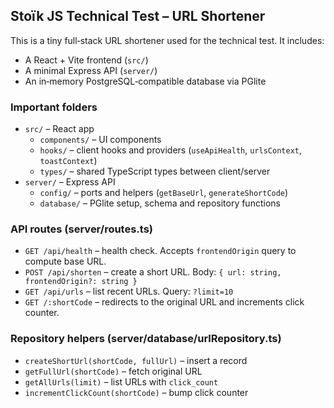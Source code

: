 ## Stoïk JS Technical Test – URL Shortener

This is a tiny full‑stack URL shortener used for the technical test. It includes:

- A React + Vite frontend (`src/`)
- A minimal Express API (`server/`)
- An in‑memory PostgreSQL‑compatible database via PGlite

### Important folders

- `src/` – React app
  - `components/` – UI components
  - `hooks/` – client hooks and providers (`useApiHealth`, `urlsContext`, `toastContext`)
  - `types/` – shared TypeScript types between client/server
- `server/` – Express API
  - `config/` – ports and helpers (`getBaseUrl`, `generateShortCode`)
  - `database/` – PGlite setup, schema and repository functions

### API routes (server/routes.ts)

- `GET /api/health` – health check. Accepts `frontendOrigin` query to compute base URL.
- `POST /api/shorten` – create a short URL. Body: `{ url: string, frontendOrigin?: string }`
- `GET /api/urls` – list recent URLs. Query: `?limit=10`
- `GET /:shortCode` – redirects to the original URL and increments click counter.

### Repository helpers (server/database/urlRepository.ts)

- `createShortUrl(shortCode, fullUrl)` – insert a record
- `getFullUrl(shortCode)` – fetch original URL
- `getAllUrls(limit)` – list URLs with `click_count`
- `incrementClickCount(shortCode)` – bump click counter
